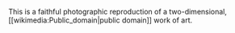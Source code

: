 This is a faithful photographic reproduction of a two-dimensional, [[wikimedia:Public_domain|public domain]] work of art.
